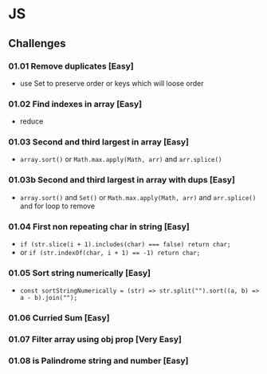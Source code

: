 # JS

## Challenges
### 01.01 Remove duplicates [Easy]
- use Set to preserve order or keys which will loose order

### 01.02 Find indexes in array [Easy]
- reduce

### 01.03 Second and third largest in array [Easy]
- `array.sort()` or `Math.max.apply(Math, arr)` and `arr.splice()`

### 01.03b Second and third largest in array with dups [Easy]
- `array.sort()` and `Set()` or `Math.max.apply(Math, arr)` and `arr.splice()` and for loop to remove

### 01.04 First non repeating char in string [Easy]
- `if (str.slice(i + 1).includes(char) === false) return char;`
- or `if (str.indexOf(char, i + 1) == -1) return char;`

### 01.05 Sort string numerically [Easy]
- `const sortStringNumerically = (str) => str.split("").sort((a, b) => a - b).join("");`

### 01.06 Curried Sum [Easy]

### 01.07 Filter array using obj prop [Very Easy]

### 01.08 is Palindrome string and number [Easy]
